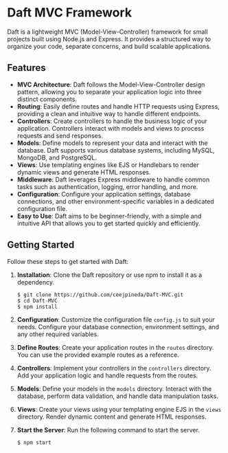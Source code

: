 # Daft MVC Framework

Daft is a lightweight MVC (Model-View-Controller) framework for small projects built using Node.js and Express. It provides a structured way to organize your code, separate concerns, and build scalable applications.

## Features

- **MVC Architecture**: Daft follows the Model-View-Controller design pattern, allowing you to separate your application logic into three distinct components.
- **Routing**: Easily define routes and handle HTTP requests using Express, providing a clean and intuitive way to handle different endpoints.
- **Controllers**: Create controllers to handle the business logic of your application. Controllers interact with models and views to process requests and send responses.
- **Models**: Define models to represent your data and interact with the database. Daft supports various database systems, including MySQL, MongoDB, and PostgreSQL.
- **Views**: Use templating engines like EJS or Handlebars to render dynamic views and generate HTML responses.
- **Middleware**: Daft leverages Express middleware to handle common tasks such as authentication, logging, error handling, and more.
- **Configuration**: Configure your application settings, database connections, and other environment-specific variables in a dedicated configuration file.
- **Easy to Use**: Daft aims to be beginner-friendly, with a simple and intuitive API that allows you to get started quickly and efficiently.


## Getting Started

Follow these steps to get started with Daft:

1. **Installation**: Clone the Daft repository or use npm to install it as a dependency.

   ```shell
   $ git clone https://github.com/ceejpineda/Daft-MVC.git
   $ cd Daft-MVC
   $ npm install

2. **Configuration**: Customize the configuration file `config.js` to suit your needs. Configure your database connection, environment settings, and any other required variables.

3. **Define Routes**: Create your application routes in the `routes` directory. You can use the provided example routes as a reference.

4. **Controllers**: Implement your controllers in the `controllers` directory. Add your application logic and handle requests from the routes.

5. **Models**: Define your models in the `models` directory. Interact with the database, perform data validation, and handle data manipulation tasks.

6. **Views**: Create your views using your templating engine EJS in the `views` directory. Render dynamic content and generate HTML responses.

7. **Start the Server**: Run the following command to start the server.

    ```shell
    $ npm start